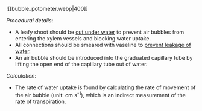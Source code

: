 ![[bubble_potometer.webp|400]]

*Procedural details*:
- A leafy shoot should be <u>cut under water</u> to <span class="hi-green">prevent air bubbles</span> from entering the xylem vessels and <span class="hi-green">blocking water uptake</span>.
- All connections should be smeared with <span class="hi-blue">vaseline</span> to <u>prevent leakage of water</u>.
- An air bubble should be introduced into the graduated capillary tube by lifting the open end of the capillary tube out of water.

*Calculation*:
- The rate of water uptake is found by calculating the rate of movement of the air bubble (unit: cm s<sup>-1</sup>), which is an indirect measurement of the rate of transpiration.
